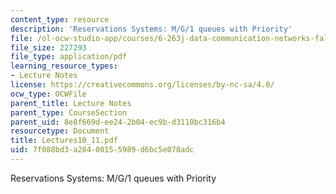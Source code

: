 ```yaml
---
content_type: resource
description: 'Reservations Systems: M/G/1 queues with Priority'
file: /ol-ocw-studio-app/courses/6-263j-data-communication-networks-fall-2002/7f088bd3a28400155989d6bc5e078adc_Lectures10_11.pdf
file_size: 227293
file_type: application/pdf
learning_resource_types:
- Lecture Notes
license: https://creativecommons.org/licenses/by-nc-sa/4.0/
ocw_type: OCWFile
parent_title: Lecture Notes
parent_type: CourseSection
parent_uid: 8e8f669d-ee24-2b04-ec9b-d3110bc316b4
resourcetype: Document
title: Lectures10_11.pdf
uid: 7f088bd3-a284-0015-5989-d6bc5e078adc
---
```

Reservations Systems: M/G/1 queues with Priority